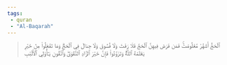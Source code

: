 ```yaml
---
tags: 
 - quran 
 - "Al-Baqarah"
---
```


> ٱلۡحَجُّ أَشۡهُرٞ مَّعۡلُومَٰتٞۚ فَمَن فَرَضَ فِيهِنَّ ٱلۡحَجَّ فَلَا رَفَثَ وَلَا فُسُوقَ وَلَا جِدَالَ فِي ٱلۡحَجِّۗ وَمَا تَفۡعَلُواْ مِنۡ خَيۡرٖ يَعۡلَمۡهُ ٱللَّهُۗ وَتَزَوَّدُواْ فَإِنَّ خَيۡرَ ٱلزَّادِ ٱلتَّقۡوَىٰۖ وَٱتَّقُونِ يَـٰٓأُوْلِي ٱلۡأَلۡبَٰبِ
